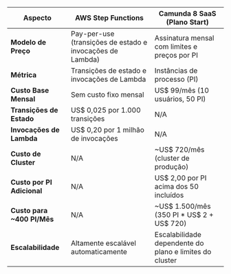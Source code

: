 | **Aspecto**                | **AWS Step Functions**                                    | **Camunda 8 SaaS (Plano Start)**                        |
| -------------------------- | --------------------------------------------------------- | ------------------------------------------------------- |
| **Modelo de Preço**        | Pay-per-use (transições de estado e invocações de Lambda) | Assinatura mensal com limites e preços por PI           |
| **Métrica**                | Transições de estado e invocações de Lambda               | Instâncias de processo (PI)                             |
| **Custo Base Mensal**      | Sem custo fixo mensal                                     | US$ 99/mês (10 usuários, 50 PI)                         |
| **Transições de Estado**   | US$ 0,025 por 1.000 transições                            | N/A                                                     |
| **Invocações de Lambda**   | US$ 0,20 por 1 milhão de invocações                       | N/A                                                     |
| **Custo de Cluster**       | N/A                                                       | ~US$ 720/mês (cluster de produção)                      |
| **Custo por PI Adicional** | N/A                                                       | US$ 2,00 por PI acima dos 50 incluídos                  |
| **Custo para ~400 PI/Mês** | N/A                                                       | ~US$ 1.500/mês (350 PI \* US$ 2 + US$ 720)              |
| **Escalabilidade**         | Altamente escalável automaticamente                       | Escalabilidade dependente do plano e limites do cluster |
